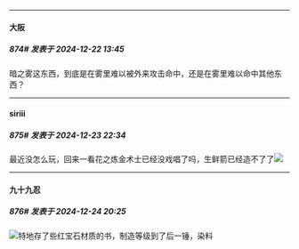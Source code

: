 ﻿
*****

####  大阪  
##### 874#       发表于 2024-12-22 13:45

暗之雾这东西，到底是在雾里难以被外来攻击命中，还是在雾里难以命中其他东西？


*****

####  siriii  
##### 875#       发表于 2024-12-23 22:34

最近没怎么玩，回来一看花之炼金术士已经没戏唱了吗，生鲜箭已经造不了了<img src="https://static.saraba1st.com/image/smiley/face2017/024.png" referrerpolicy="no-referrer">


*****

####  九十九忍  
##### 876#       发表于 2024-12-24 20:25

<img src="https://static.saraba1st.com/image/smiley/face2017/049.png" referrerpolicy="no-referrer">特地存了些红宝石材质的书，制造等级到了后一锤，染料

